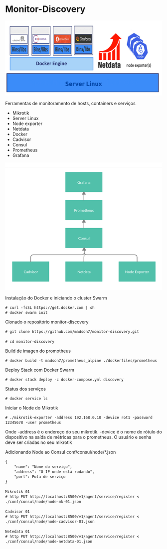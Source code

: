 # Monitor-Discovery
![](img/Server.png)

Ferramentas de monitoramento de hosts, containers e serviços

- Mikrotik
- Server Linux
- Node exporter
- Netdata
- Docker
- Cadvisor
- Consul
- Prometheus
- Grafana

![](img/Fluxo.png)

Instalação do Docker e iniciando o cluster Swarm
```
# curl -fsSL https://get.docker.com | sh
# docker swarm init
```

Clonado o repositório monitor-discovery
```
# git clone https://github.com/madson7/monitor-discovery.git

# cd monitor-discovery
```

Build de imagen do promotheus
```
# docker build -t madson7/prometheus_alpine ./dockerfiles/prometheus
```

Deploy Stack com Docker Swarm
```
# docker stack deploy -c docker-compose.yml discovery
```

Status dos serviços
```
# docker service ls
```

Iniciar o Node do Mikrotik
```
# ./mikrotik-exporter -address 192.168.0.10 -device rot1 -password 12345678 -user prometheus
```
Onde -address é o endereço do seu mikrotik. -device é o nome do rótulo do dispositivo na saída de métricas para o prometheus. O usuário e senha deve ser criadas no seu mikrotik

Adicionando Node ao Consul
conf/consul/node/*.json
```
{
    "name": "Nome do serviço",
    "address": "O IP onde está rodando",
    "port": Pota de serviço
}

Mikrotik 01
# http PUT http://localhost:8500/v1/agent/service/register < ./conf/consul/node/node-mk-01.json

Cadvisor 01
# http PUT http://localhost:8500/v1/agent/service/register < ./conf/consul/node/node-cadvisor-01.json

Netedata 01
# http PUT http://localhost:8500/v1/agent/service/register < ./conf/consul/node/node-netdata-01.json
```